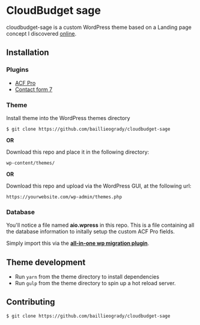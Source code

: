 # CloudBudget sage

cloudbudget-sage is a custom WordPress theme based on a Landing page concept I discovered [online](https://dribbble.com/shots/8449132-CloudBudget-Business-Landing-Page-Figma-Freebie).

## Installation

### Plugins

- [ACF Pro](https://www.advancedcustomfields.com/pro/)
- [Contact form 7](https://en-gb.wordpress.org/plugins/contact-form-7/)

### Theme

Install theme into the WordPress themes directory

```
$ git clone https://github.com/baillieogrady/cloudbudget-sage
```

**OR**

Download this repo and place it in the following directory:

```
wp-content/themes/
```
**OR**

Download this repo and upload via the WordPress GUI, at the following url:

```
https://yourwebsite.com/wp-admin/themes.php
```

### Database

You'll notice a file named **aio.wpress** in this repo. This is a file containing all the database information to initally setup the custom ACF Pro fields.

Simply import this via the [**all-in-one wp migration plugin**](https://en-gb.wordpress.org/plugins/all-in-one-wp-migration/).

## Theme development

* Run `yarn` from the theme directory to install dependencies
* Run `gulp` from the theme directory to spin up a hot reload server.

## Contributing

```
$ git clone https://github.com/baillieogrady/cloudbudget-sage
```

